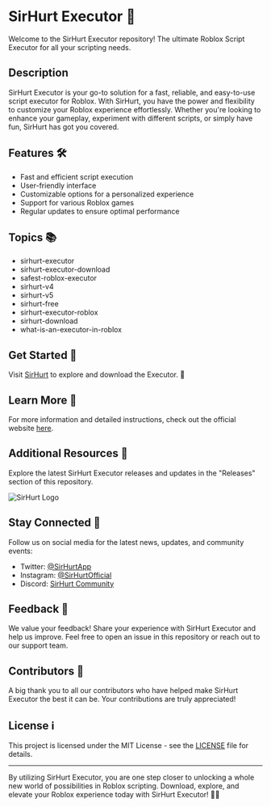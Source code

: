 # SirHurt Executor 🚀

Welcome to the SirHurt Executor repository! The ultimate Roblox Script Executor for all your scripting needs. 

## Description
SirHurt Executor is your go-to solution for a fast, reliable, and easy-to-use script executor for Roblox. With SirHurt, you have the power and flexibility to customize your Roblox experience effortlessly. Whether you're looking to enhance your gameplay, experiment with different scripts, or simply have fun, SirHurt has got you covered.

## Features 🛠️
- Fast and efficient script execution
- User-friendly interface
- Customizable options for a personalized experience
- Support for various Roblox games
- Regular updates to ensure optimal performance

## Topics 📚
- sirhurt-executor
- sirhurt-executor-download
- safest-roblox-executor
- sirhurt-v4
- sirhurt-v5
- sirhurt-free
- sirhurt-executor-roblox
- sirhurt-download
- what-is-an-executor-in-roblox

## Get Started 🚀
Visit [SirHurt](https://sirhurt.app) to explore and download the Executor. 🔗

## Learn More 📖
For more information and detailed instructions, check out the official website [here](https://sirhurt.app).

## Additional Resources 🌟
Explore the latest SirHurt Executor releases and updates in the "Releases" section of this repository.        

![SirHurt Logo](https://example.com/sirhurt-logo.png)

## Stay Connected 🤝
Follow us on social media for the latest news, updates, and community events:

- Twitter: [@SirHurtApp](https://twitter.com/SirHurtApp)
- Instagram: [@SirHurtOfficial](https://www.instagram.com/SirHurtOfficial)
- Discord: [SirHurt Community](https://discord.gg/SirHurt)

## Feedback 💬
We value your feedback! Share your experience with SirHurt Executor and help us improve. Feel free to open an issue in this repository or reach out to our support team. 

## Contributors 🌟
A big thank you to all our contributors who have helped make SirHurt Executor the best it can be. Your contributions are truly appreciated!

## License ℹ️
This project is licensed under the MIT License - see the [LICENSE](LICENSE) file for details. 

---

By utilizing SirHurt Executor, you are one step closer to unlocking a whole new world of possibilities in Roblox scripting. Download, explore, and elevate your Roblox experience today with SirHurt Executor! 🚀🔥